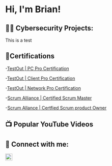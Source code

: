 <h1>Hi, I'm Brian!</h1>

<h2>👨‍💻 Cybersecurity Projects:</h2>
<p> This is a test</p>
  

<h2>📃Certifications</h2>

-[TestOut | PC Pro Certification](https://certification.testout.com/verifycert?certificateId=6-2C6-KMMGG)

-[TestOut | Client Pro Certification](https://certification.testout.com/verifycert?certificateId=6-2C6-AVR6W)

-[TestOut | Network Pro Certification](https://certification.testout.com/verifycert?certificateId=6-2C6-A3PNS)

-[Scrum Alliance | Certified Scrum Master ](https://bcert.me/swycnrkek)

-[Scrum Allance | Certfied Scrum product Owner](https://bcert.me/ssborzvnj)


<h2>📺 Popular YouTube Videos</h2>



<h2> 🤳 Connect with me:</h2>



[<img align="left" alt="JoshMadakor | LinkedIn" width="22px" src="https://cdn.jsdelivr.net/npm/simple-icons@v3/icons/linkedin.svg" />][linkedin]





[linkedin]: https://www.linkedin.com/in/briansantarossa

<!--
**joshmadakor1/joshmadakor1** is a ✨ _special_ ✨ repository because its `README.md` (this file) appears on your GitHub profile.

Here are some ideas to get you started:

- 🔭 I’m currently working on ...
- 🌱 I’m currently learning ...
- 👯 I’m looking to collaborate on ...
- 🤔 I’m looking for help with ...
- 💬 Ask me about ...
- 📫 How to reach me: ...
- 😄 Pronouns: ...
- ⚡ Fun fact: ...
-->
